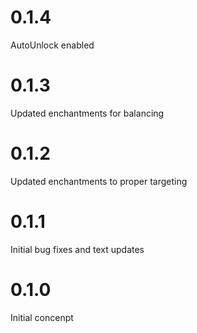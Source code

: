# 0.1.4

AutoUnlock enabled

# 0.1.3

Updated enchantments for balancing

# 0.1.2

Updated enchantments to proper targeting

# 0.1.1

Initial bug fixes and text updates

# 0.1.0

Initial concenpt
